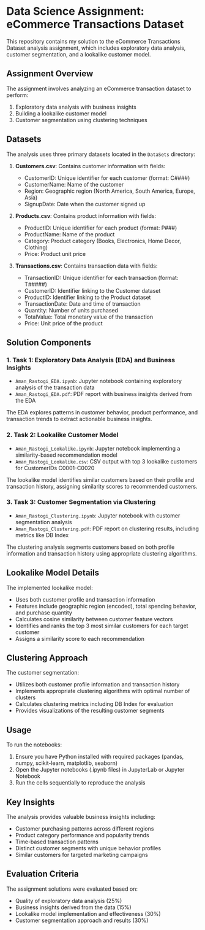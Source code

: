 # Data Science Assignment: eCommerce Transactions Dataset

This repository contains my solution to the eCommerce Transactions Dataset analysis assignment, which includes exploratory data analysis, customer segmentation, and a lookalike customer model.

## Assignment Overview

The assignment involves analyzing an eCommerce transaction dataset to perform:
1. Exploratory data analysis with business insights
2. Building a lookalike customer model 
3. Customer segmentation using clustering techniques

## Datasets

The analysis uses three primary datasets located in the `DataSets` directory:

1. **Customers.csv**: Contains customer information with fields:
   - CustomerID: Unique identifier for each customer (format: C####)
   - CustomerName: Name of the customer
   - Region: Geographic region (North America, South America, Europe, Asia)
   - SignupDate: Date when the customer signed up

2. **Products.csv**: Contains product information with fields:
   - ProductID: Unique identifier for each product (format: P###)
   - ProductName: Name of the product
   - Category: Product category (Books, Electronics, Home Decor, Clothing)
   - Price: Product unit price

3. **Transactions.csv**: Contains transaction data with fields:
   - TransactionID: Unique identifier for each transaction (format: T#####)
   - CustomerID: Identifier linking to the Customer dataset
   - ProductID: Identifier linking to the Product dataset
   - TransactionDate: Date and time of transaction
   - Quantity: Number of units purchased
   - TotalValue: Total monetary value of the transaction
   - Price: Unit price of the product

## Solution Components

### 1. Task 1: Exploratory Data Analysis (EDA) and Business Insights
- `Aman_Rastogi_EDA.ipynb`: Jupyter notebook containing exploratory analysis of the transaction data
- `Aman_Rastogi_EDA.pdf`: PDF report with business insights derived from the EDA

The EDA explores patterns in customer behavior, product performance, and transaction trends to extract actionable business insights.

### 2. Task 2: Lookalike Customer Model
- `Aman_Rastogi_Lookalike.ipynb`: Jupyter notebook implementing a similarity-based recommendation model
- `Aman_Rastogi_Lookalike.csv`: CSV output with top 3 lookalike customers for CustomerIDs C0001-C0020

The lookalike model identifies similar customers based on their profile and transaction history, assigning similarity scores to recommended customers.

### 3. Task 3: Customer Segmentation via Clustering
- `Aman_Rastogi_Clustering.ipynb`: Jupyter notebook with customer segmentation analysis
- `Aman_Rastogi_Clustering.pdf`: PDF report on clustering results, including metrics like DB Index

The clustering analysis segments customers based on both profile information and transaction history using appropriate clustering algorithms.

## Lookalike Model Details

The implemented lookalike model:
- Uses both customer profile and transaction information
- Features include geographic region (encoded), total spending behavior, and purchase quantity
- Calculates cosine similarity between customer feature vectors
- Identifies and ranks the top 3 most similar customers for each target customer
- Assigns a similarity score to each recommendation

## Clustering Approach

The customer segmentation:
- Utilizes both customer profile information and transaction history
- Implements appropriate clustering algorithms with optimal number of clusters
- Calculates clustering metrics including DB Index for evaluation
- Provides visualizations of the resulting customer segments

## Usage

To run the notebooks:
1. Ensure you have Python installed with required packages (pandas, numpy, scikit-learn, matplotlib, seaborn)
2. Open the Jupyter notebooks (.ipynb files) in JupyterLab or Jupyter Notebook
3. Run the cells sequentially to reproduce the analysis

## Key Insights

The analysis provides valuable business insights including:
- Customer purchasing patterns across different regions
- Product category performance and popularity trends
- Time-based transaction patterns
- Distinct customer segments with unique behavior profiles
- Similar customers for targeted marketing campaigns

## Evaluation Criteria

The assignment solutions were evaluated based on:
- Quality of exploratory data analysis (25%)
- Business insights derived from the data (15%)
- Lookalike model implementation and effectiveness (30%)
- Customer segmentation approach and results (30%) 